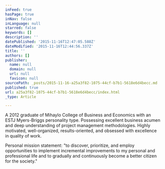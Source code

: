 ```yaml
---
inFeed: true
hasPage: true
inNav: false
inLanguage: null
starred: false
keywords: []
description: ''
datePublished: '2015-11-16T12:47:05.588Z'
dateModified: '2015-11-16T12:44:56.337Z'
title: ''
authors: []
publisher:
  name: null
  domain: null
  url: null
  favicon: null
sourcePath: _posts/2015-11-16-a25a3f82-1075-44cf-b7b1-5618e6d4becc.md
published: true
url: a25a3f82-1075-44cf-b7b1-5618e6d4becc/index.html
_type: Article

---
```

A 2012 graduate of Mihaylo College of Business and Economics with an ESTJ Myers-Briggs personality type. Possessing excellent business acumen and deep understanding of project management methodologies. Highly motivated, well-organized, results-oriented, and obsessed with excellence in quality of work. 

Personal mission statement: "to discover, prioritize, and employ opportunities to implement incremental improvements to my personal and professional life and to gradually and continuously become a better citizen for the society."